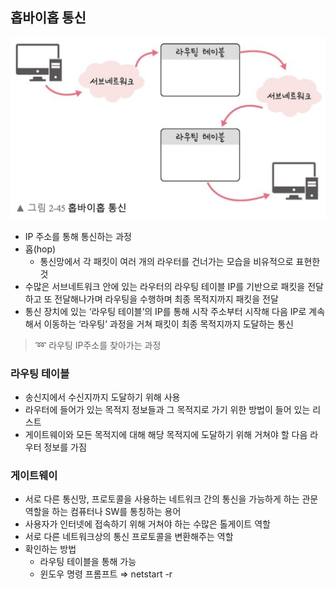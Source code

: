 ## 홉바이홉 통신

![홉바이홉 통신](./image/%ED%99%89%EB%B0%94%EC%9D%B4%ED%99%89%20%ED%86%B5%EC%8B%A0.png)

- IP 주소를 통해 통신하는 과정
- 홉(hop)
    - 통신망에서 각 패킷이 여러 개의 라우터를 건너가는 모습을 비유적으로 표현한 것
- 수많은 서브네트워크 안에 있는 라우터의 라우팅 테이블 IP를 기반으로 패킷을 전달하고 또 전달해나가며 라우팅을 수행하며 최종 목적지까지 패킷을 전달
- 통신 장치에 있는 ‘라우팅 테이블’의 IP를 통해 시작 주소부터 시작해 다음 IP로 계속해서 이동하는 ‘라우팅’ 과정을 거쳐 패킷이 최종 목적지까지 도달하는 통신

> ➿ 라우팅
IP주소를 찾아가는 과정
> 

### 라우팅 테이블

- 송신지에서 수신지까지 도달하기 위해 사용
- 라우터에 들어가 있는 목적지 정보들과 그 목적지로 가기 위한 방법이 들어 있는 리스트
- 게이트웨이와 모든 목적지에 대해 해당 목적지에 도달하기 위해 거쳐야 할 다음 라우터 정보를 가짐

### 게이트웨이

- 서로 다른 통신망, 프로토콜을 사용하는 네트워크 간의 통신을 가능하게 하는 관문 역할을 하는 컴퓨터나 SW를 통칭하는 용어
- 사용자가 인터넷에 접속하기 위해 거쳐야 하는 수많은 톨게이트 역할
- 서로 다른 네트워크상의 통신 프로토콜을 변환해주는 역할
- 확인하는 방법
    - 라우팅 테이블을 통해 가능
    - 윈도우 명령 프롬프트 ⇒ netstart -r
